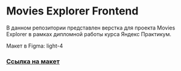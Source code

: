 # Movies Explorer Frontend  
  
В данном репозитории представлен верстка для проекта Movies Explorer в рамках дипломной работы курса Яндекс Практикум.  
  
Макет в Figma: light-4  
  
### [Ссылка на макет ](https://www.figma.com/file/6FMWkB94wE7KTkcCgUXtnC/%D0%94%D0%B8%D0%BF%D0%BB%D0%BE%D0%BC%D0%BD%D1%8B%D0%B9-%D0%BF%D1%80%D0%BE%D0%B5%D0%BA%D1%82?type=design&node-id=1-2798&mode=design&t=0CwO9UEjTxAsPCpk-0)  